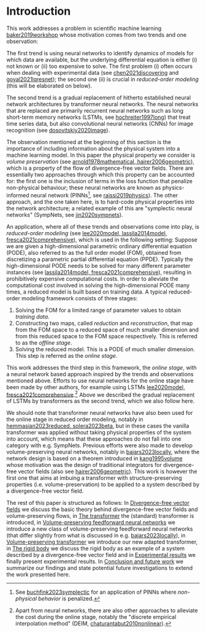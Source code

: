 # Introduction

This work addresses a problem in scientific machine learning [baker2019workshop](@cite) whose motivation comes from two trends and one observation: 
    
The first trend is using neural networks to identify dynamics of models for which data are available, but the underlying differential equation is either (i) not known or (ii) too expensive to solve. The first problem (i) often occurs when dealing with experimental data (see [chen2021discovering](@cite) and [goyal2021lqresnet](@cite)); the second one (ii) is crucial in *reduced-order modeling* (this will be elaborated on below). 

The second trend is a gradual replacement of hitherto established neural network architectures by transformer neural networks. The neural networks that are replaced are primarily recurrent neural networks such as long short-term memory networks (LSTMs, see [hochreiter1997long](@cite)) that treat time series data, but also convolutional neural networks (CNNs) for image recognition (see [dosovitskiy2020image](@cite)).

The observation mentioned at the beginning of this section is the importance of including information about the physical system into a machine learning model. In this paper the physical property we consider is *volume preservation* (see [arnold1978mathematical, hairer2006geometric](@cite)), which is a property of the flow of divergence-free vector fields. There are essentially two approaches through which this property can be accounted for: the first one is the inclusion of terms in the loss function that penalize non-physical behaviour; these neural networks are known as physics-informed neural network (PINNs[^1], see [raissi2019physics](@cite)). The other approach, and the one taken here, is to hard-code physical properties into the network architecture; a related example of this are "symplectic neural networks" (SympNets, see [jin2020sympnets](@cite)).  

[^1]: See [buchfink2023symplectic](@cite) for an application of PINNs where *non-physical behavior* is penalized.

An application, where all of these trends and observations come into play, is *reduced-order modeling* (see [lee2020model, lassila2014model, fresca2021comprehensive](@cite)), which is used in the following setting: Suppose we are given a high-dimensional parametric ordinary differential equation (PODE), also referred to as the full order model (FOM), obtained from discretizing a parametric partial differential equation (PPDE). Typically the high-dimensional PODE  needs to be solved for many different parameter instances (see [lassila2014model, fresca2021comprehensive](@cite)), resulting in prohibitively expensive computational costs.
In order to alleviate the computational cost involved in solving the high-dimensional PODE many times, a reduced model is built based on training data. A typical reduced-order modeling framework consists of three stages: 
    
1. Solving the FOM for a limited range of parameter values to obtain *training data*. 
2. Constructing two maps, called *reduction* and *reconstruction*, that map from the FOM space to a reduced space of much smaller dimension and from this reduced space to the FOM space respectively. This is referred to as the *offline stage*.   
3. Solving the reduced model. This is a PODE of much smaller dimension. This step is referred as the *online stage*.

This work addresses the third step in this framework, the *online stage*, with a neural network based approach inspired by the trends and observations mentioned above. Efforts to use neural networks for the online stage have been made by other authors, for example using LSTMs [lee2020model, fresca2021comprehensive](@cite).[^2] Above we described the gradual replacement of LSTMs by transformers as the second trend, which we also follow here.

[^2]: Apart from neural networks, there are also other approaches to alleviate the cost during the online stage, notably the "discrete empirical interpolation method" (DEIM, [chaturantabut2010nonlinear](@cite)).

We should note that transformer neural networks have also been used for the online stage in reduced order modeling, notably in [hemmasian2023reduced, solera2023beta](@cite), but in these cases the vanilla transformer was applied without taking physical properties of the system into account, which means that these approaches do not fall into one category with e.g. SympNets. Previous efforts were also made to develop volume-preserving neural networks, notably in [bajars2023locally](@cite), where the network design is based on a theorem introduced in [kang1995volume](@cite) whose motivation was the design of traditional integrators for divergence-free vector fields (also see [hairer2006geometric](@cite)). This work is however the first one that aims at imbuing a transformer with structure-preserving properties (i.e. volume-preservation) to be applied to a system described by a divergence-free vector field. 

The rest of this paper is structured as follows: In [Divergence-free vector fields](@ref) we discuss the basic theory behind divergence-free vector fields and volume-preserving flows, in [The transformer](@ref) the (standard) transformer is introduced, in [Volume-preserving feedforward neural networks](@ref) we introduce a new class of volume-preserving feedforward neural networks (that differ slightly from what is discussed in e.g. [bajars2023locally](@cite)), in [Volume-preserving transformer](@ref) we introduce our new adapted transformer, in [The rigid body](@ref) we discuss the rigid body as an example of a system described by a divergence-free vector field and in [Experimental results](@ref) we finally present experimental results. In [Conclusion and future work](@ref) we summarize our findings and state potential future investigations to extend the work presented here.